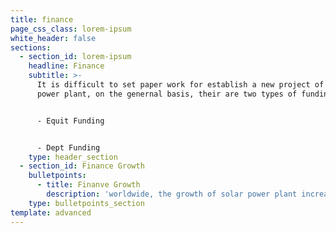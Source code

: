 ```yaml
---
title: finance
page_css_class: lorem-ipsum
white_header: false
sections:
  - section_id: lorem-ipsum
    headline: Finance
    subtitle: >-
      It is difficult to set paper work for establish a new project of solar
      power plant, on the genernal basis, their are two types of funding.


      - Equit Funding


      - Dept Funding
    type: header_section
  - section_id: Finance Growth
    bulletpoints:
      - title: Finanve Growth
        description: 'worldwide, the growth of solar power plant increases day by day.'
    type: bulletpoints_section
template: advanced
---
```

